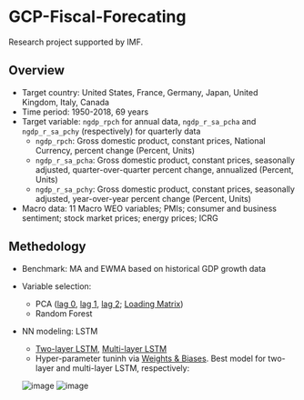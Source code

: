 # GCP-Fiscal-Forecating
Research project supported by IMF.

## Overview
* Target country: United States, France, Germany, Japan, United Kingdom, Italy, Canada
* Time period: 1950-2018, 69 years
* Target variable: `ngdp_rpch` for annual data, `ngdp_r_sa_pcha` and `ngdp_r_sa_pchy` (respectively) for quarterly data
  * `ngdp_rpch`: Gross domestic product, constant prices, National Currency, percent change (Percent, Units)
  * `ngdp_r_sa_pcha`: Gross domestic product, constant prices, seasonally adjusted, quarter-over-quarter percent change, annualized (Percent, Units)
  * `ngdp_r_sa_pchy`: Gross domestic product, constant prices, seasonally adjusted, year-over-year percent change (Percent, Units)
* Macro data: 11 Macro WEO variables; PMIs; consumer and business sentiment; stock market prices; energy prices; ICRG

## Methedology
* Benchmark: MA and EWMA based on historical GDP growth data
* Variable selection:
  * PCA ([lag 0](https://github.com/lingyixu/GCP-Fiscal-Forecating/blob/master/PCA_Macro_Factors.ipynb), [lag 1](https://github.com/lingyixu/GCP-Fiscal-Forecating/blob/master/PCA_Macro_Factors_lag1.ipynb), [lag 2](https://github.com/lingyixu/GCP-Fiscal-Forecating/blob/master/PCA_Macro_Factors_lag2.ipynb); [Loading Matrix](https://github.com/lingyixu/GCP-Fiscal-Forecating/blob/master/Macro_Factor_Loading_Matrix.png))
  * Random Forest
* NN modeling: LSTM
  * [Two-layer LSTM](https://github.com/lingyixu/GCP-Fiscal-Forecating/blob/master/LSTM_tuning.ipynb), [Multi-layer LSTM](https://github.com/lingyixu/GCP-Fiscal-Forecating/blob/master/Multilayer_LSTM_tuning.ipynb)
  * Hyper-parameter tuninh via [Weights & Biases](https://www.wandb.com/). Best model for two-layer and multi-layer LSTM, respectively:
  
  ![image](https://user-images.githubusercontent.com/35391238/77387192-1b928b00-6d63-11ea-9ddf-89e409dc8d48.png)
  ![image](https://user-images.githubusercontent.com/35391238/77387167-0289da00-6d63-11ea-9978-9b7b34e50bb0.png)
